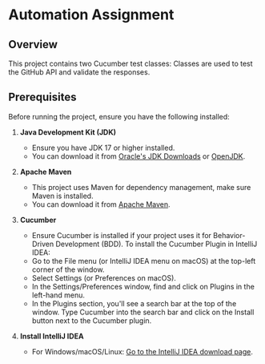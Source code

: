 # Automation Assignment

## Overview
This project contains two Cucumber test classes: Classes are used to test the GitHub API and validate the responses.

## Prerequisites

Before running the project, ensure you have the following installed:

1. **Java Development Kit (JDK)**
    - Ensure you have JDK 17 or higher installed.
    - You can download it from [Oracle's JDK Downloads](https://www.oracle.com/java/technologies/javase-downloads.html) or [OpenJDK](https://openjdk.java.net/).

2. **Apache Maven**
    - This project uses Maven for dependency management, make sure Maven is installed.
    - You can download it from [Apache Maven](https://maven.apache.org/download.cgi).

3. **Cucumber**
    - Ensure Cucumber is installed if your project uses it for Behavior-Driven Development (BDD). To install the Cucumber Plugin in IntelliJ IDEA:
    - Go to the File menu (or IntelliJ IDEA menu on macOS) at the top-left corner of the window.
    - Select Settings (or Preferences on macOS).
    - In the Settings/Preferences window, find and click on Plugins in the left-hand menu.
    - In the Plugins section, you'll see a search bar at the top of the window. Type Cucumber into the search bar and click on the Install button next to the Cucumber plugin.

4. **Install IntelliJ IDEA**
    - For Windows/macOS/Linux: [Go to the IntelliJ IDEA download page](https://www.jetbrains.com/idea/download/?section=windows).
